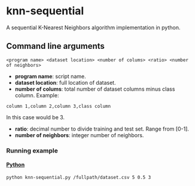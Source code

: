 # knn-sequential
A sequential K-Nearest Neighbors algorithm implementation in python.

## Command line arguments
```
<program name> <dataset location> <number of colums> <ratio> <number of neighbors>
```
- **program name**: script name.
- **dataset location**: full location of dataset.
- **number of colums**: total number of dataset columns minus class column. Example:
```
column 1,column 2,column 3,class column
```
In this case would be 3.
- **ratio**: decimal number to divide training and test set. Range from [0-1].
- **number of neighbors**: integer number of neighbors.

### Running example
#### [Python](https://www.python.org/)
```
python knn-sequential.py /fullpath/dataset.csv 5 0.5 3 
```
